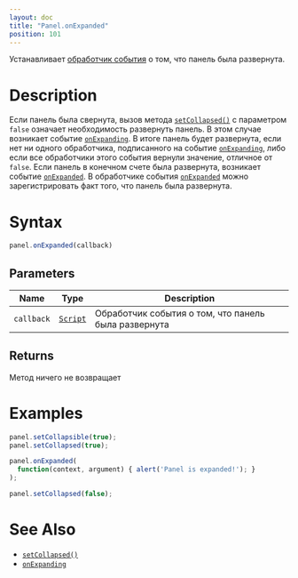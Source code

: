 ```yaml
---
layout: doc
title: "Panel.onExpanded"
position: 101
---
```


Устанавливает [обработчик события](../../../Core/Script/) о том, что панель была развернута.

# Description

Если панель была свернута, вызов метода [`setCollapsed()`](../Panel.setCollapsed/) с параметром `false`
означает необходимость развернуть панель. В этом случае возникает событие [`onExpanding`](../Panel.onExpanding/).
В итоге панель будет развернута, если нет ни одного обработчика, подписанного на событие [`onExpanding`](../Panel.onExpanding/),
либо если все обработчики этого события вернули значение, отличное от `false`. Если панель в конечном счете была развернута, 
возникает событие [`onExpanded`](../Panel.onExpanded/). В обработчике события [`onExpanded`](../Panel.onExpanded/)
можно зарегистрировать факт того, что панель была развернута.

# Syntax

```js
panel.onExpanded(callback)
```

## Parameters

|Name|Type|Description|
|----|----|-----------|
|`callback`|[`Script`](../../../Core/Script/)|Обработчик события о том, что панель была развернута|

## Returns

Метод ничего не возвращает

# Examples

```js
panel.setCollapsible(true);
panel.setCollapsed(true);

panel.onExpanded(
  function(context, argument) { alert('Panel is expanded!'); }
);

panel.setCollapsed(false);
```

# See Also

* [`setCollapsed()`](../Panel.setCollapsed/)
* [`onExpanding`](../Panel.onExpanding/)
